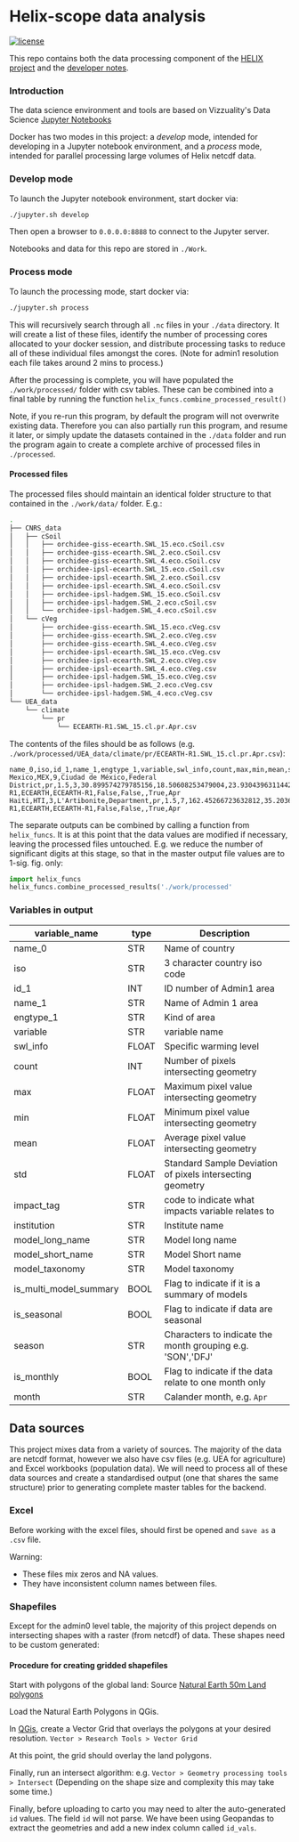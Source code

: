 # Helix-scope data analysis

[![license](https://img.shields.io/github/license/mashape/apistatus.svg)](https://github.com/Vizzuality/sql2gee/blob/develop/LICENSE)


This repo contains both the data processing component of the [HELIX project](https://github.com/Vizzuality/helix-scope) and the [developer notes](https://github.com/Vizzuality/helix-scope-data/blob/master/work/backend_examples.ipynb).


### Introduction

The data science environment and tools are based on Vizzuality's Data Science [Jupyter Notebooks](https://github.com/Vizzuality/data_sci_tutorials)

Docker has two modes in this project: a *develop* mode, intended for developing in a Jupyter notebook environment, and a *process* mode, intended for parallel processing large volumes of Helix netcdf data.

### Develop mode
To launch the Jupyter notebook environment, start docker via:
```bash
./jupyter.sh develop
```
Then open a browser to `0.0.0.0:8888` to connect to the Jupyter server.

Notebooks and data for this repo are stored in `./Work`.

### Process mode
To launch the processing mode, start docker via:
```bash
./jupyter.sh process
```
This will recursively search through all `.nc` files in your `./data` directory. It will create a list of these files, identify the number of processing cores allocated to your docker session, and distribute processing tasks to reduce all of these individual files amongst the cores. (Note for admin1 resolution each file takes around 2 mins to process.)

After the processing is complete, you will have populated the `./work/processed/` folder with csv tables. These can be combined into a final table by running the function `helix_funcs.combine_processed_result()`

Note, if you re-run this program, by default the program will not overwrite existing data. Therefore you can also partially run this program, and resume it later, or simply update the datasets contained in the `./data` folder and run the program again to create a complete archive of processed files in `./processed`.


#### Processed files

The processed files should maintain an identical folder structure to that contained in the `./work/data/` folder. E.g.:

```bash
.
├── CNRS_data
│   ├── cSoil
│   │   ├── orchidee-giss-ecearth.SWL_15.eco.cSoil.csv
│   │   ├── orchidee-giss-ecearth.SWL_2.eco.cSoil.csv
│   │   ├── orchidee-giss-ecearth.SWL_4.eco.cSoil.csv
│   │   ├── orchidee-ipsl-ecearth.SWL_15.eco.cSoil.csv
│   │   ├── orchidee-ipsl-ecearth.SWL_2.eco.cSoil.csv
│   │   ├── orchidee-ipsl-ecearth.SWL_4.eco.cSoil.csv
│   │   ├── orchidee-ipsl-hadgem.SWL_15.eco.cSoil.csv
│   │   ├── orchidee-ipsl-hadgem.SWL_2.eco.cSoil.csv
│   │   └── orchidee-ipsl-hadgem.SWL_4.eco.cSoil.csv
│   └── cVeg
│       ├── orchidee-giss-ecearth.SWL_15.eco.cVeg.csv
│       ├── orchidee-giss-ecearth.SWL_2.eco.cVeg.csv
│       ├── orchidee-giss-ecearth.SWL_4.eco.cVeg.csv
│       ├── orchidee-ipsl-ecearth.SWL_15.eco.cVeg.csv
│       ├── orchidee-ipsl-ecearth.SWL_2.eco.cVeg.csv
│       ├── orchidee-ipsl-ecearth.SWL_4.eco.cVeg.csv
│       ├── orchidee-ipsl-hadgem.SWL_15.eco.cVeg.csv
│       ├── orchidee-ipsl-hadgem.SWL_2.eco.cVeg.csv
│       └── orchidee-ipsl-hadgem.SWL_4.eco.cVeg.csv
└── UEA_data
    └── climate
        └── pr
            └── ECEARTH-R1.SWL_15.cl.pr.Apr.csv
```

The contents of the files should be as follows (e.g. `./work/processed/UEA_data/climate/pr/ECEARTH-R1.SWL_15.cl.pr.Apr.csv`):

```csv
name_0,iso,id_1,name_1,engtype_1,variable,swl_info,count,max,min,mean,std,impact_tag,institution,model_long_name,model_short_name,model_taxonomy,is_multi_model_summary,is_seasonal,season,is_monthly,month
Mexico,MEX,9,Ciudad de México,Federal District,pr,1.5,3,30.899574279785156,18.50608253479004,23.930439631144207,5.176189890440805,cl,,ECEARTH-R1,ECEARTH,ECEARTH-R1,False,False,,True,Apr
Haiti,HTI,3,L'Artibonite,Department,pr,1.5,7,162.45266723632812,35.2036247253418,93.23222242082868,41.52149089980079,cl,,ECEARTH-R1,ECEARTH,ECEARTH-R1,False,False,,True,Apr
```

The separate outputs can be combined by calling a function from `helix_funcs`. It is at this
point that the data values are modified if necessary, leaving the processed files untouched.
E.g. we reduce the number of significant digits at this stage, so that in the master
output file values are to 1-sig. fig. only:

```python
import helix_funcs
helix_funcs.combine_processed_results('./work/processed'
```

### Variables in output

|variable_name| type| Description|
|-------------|-----|------------|
|name_0| STR| Name of country |
|iso| STR| 3 character country iso code |
|id_1 | INT | ID number of Admin1 area |
|name_1| STR | Name of Admin 1 area |
| engtype_1 | STR | Kind of area |
|variable| STR| variable name |
|swl_info| FLOAT | Specific warming level |
|count| INT | Number of pixels intersecting geometry |
|max| FLOAT | Maximum pixel value intersecting geometry |
|min| FLOAT | Minimum pixel value intersecting geometry |
|mean| FLOAT | Average pixel value intersecting geometry|
|std| FLOAT | Standard Sample Deviation of pixels intersecting geometry|
|impact_tag| STR | code to indicate what impacts variable relates to |
|institution| STR | Institute name |
|model_long_name| STR | Model long name |
|model_short_name| STR | Model Short name |
|model_taxonomy| STR | Model taxonomy |
|is_multi_model_summary| BOOL | Flag to indicate if it is a summary of models |
|is_seasonal| BOOL | Flag to indicate if data are seasonal |
|season| STR | Characters to indicate the month grouping e.g. 'SON','DFJ'|
|is_monthly| BOOL | Flag to indicate if the data relate to one month only |
|month| STR | Calander month, e.g. `Apr`|



## Data sources

This project mixes data from a variety of sources. The majority of
the data are netcdf format, however we also have csv files (e.g. UEA for agriculture)
and Excel workbooks (population data). We will need to process all of these data sources
and create a standardised output (one that shares the same structure) prior to generating
complete master tables for the backend.

### Excel

Before working with the excel files, should first be opened and `save as` a `.csv`
file.

Warning:
* These files mix zeros and NA values.
* They have inconsistent column names between files.

### Shapefiles

Except for the admin0 level table, the
majority of this project depends on intersecting
shapes with a raster (from netcdf)
of data. These shapes need to be custom
generated:

#### Procedure for creating gridded shapefiles

Start with polygons of the global land:
    Source [Natural Earth 50m Land polygons](http://www.naturalearthdata.com/downloads/50m-physical-vectors/)

Load the Natural Earth Polygons in QGis.

In [QGis](https://qgis.org/en/site/), create a Vector Grid that overlays the polygons at your
desired resolution. `Vector > Research Tools > Vector Grid`

At this point, the grid should overlay the land polygons.

Finally, run an intersect algorithm: e.g. `Vector > Geometry processing tools > Intersect`
(Depending on the shape size and complexity this may take some time.)

Finally, before uploading to carto you may need to alter the auto-generated `id` values. The field `id` will not parse. We have been
using Geopandas to extract the geometries and add a new index column called `id_vals`.